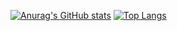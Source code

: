 [![Anurag's GitHub stats](https://github-readme-stats.vercel.app/api?username=Valkriaine&show_icons=true&theme=radical&line_height=40)](https://github.com/valkriaine/Valkriaine/blob/main/README.md)
[![Top Langs](https://github-readme-stats.vercel.app/api/top-langs/?username=valkriaine&theme=radical&card_width=495)](https://github.com/valkriaine/Valkriaine/blob/main/README.md)

